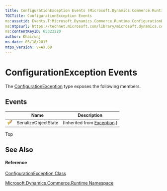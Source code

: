 ```yaml
---
title: ConfigurationException Events (Microsoft.Dynamics.Commerce.Runtime)
TOCTitle: ConfigurationException Events
ms:assetid: Events.T:Microsoft.Dynamics.Commerce.Runtime.ConfigurationException
ms:mtpsurl: https://technet.microsoft.com/library/microsoft.dynamics.commerce.runtime.configurationexception_events(v=AX.60)
ms:contentKeyID: 65323220
author: Khairunj
ms.date: 05/18/2015
mtps_version: v=AX.60
---
```


# ConfigurationException Events

The [ConfigurationException](configurationexception-class-microsoft-dynamics-commerce-runtime.md) type exposes the following members.

## Events

<table>
<thead>
<tr class="header">
<th> </th>
<th>Name</th>
<th>Description</th>
</tr>
</thead>
<tbody>
<tr class="odd">
<td><img src="images/Dn998588.protevent(en-us,AX.60).gif" title="Protected event" alt="Protected event" /></td>
<td>SerializeObjectState</td>
<td>(Inherited from <a href="https://technet.microsoft.com/library/c18k6c59(v=ax.60)">Exception</a>.)</td>
</tr>
</tbody>
</table>


Top

## See Also

#### Reference

[ConfigurationException Class](configurationexception-class-microsoft-dynamics-commerce-runtime.md)

[Microsoft.Dynamics.Commerce.Runtime Namespace](microsoft-dynamics-commerce-runtime-namespace.md)

